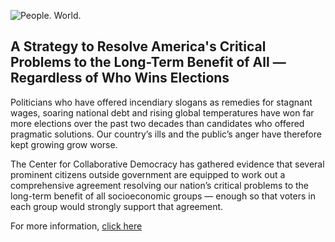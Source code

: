 ![People. World.](/files/people-world.jpg)

## A Strategy to Resolve America's Critical Problems to the Long-Term Benefit of All — Regardless of Who Wins Elections 

Politicians who have offered incendiary slogans as remedies for stagnant wages, soaring national debt and rising global temperatures have won far more elections over the past two decades than candidates who offered pragmatic solutions.  Our country’s ills and the public’s anger have therefore kept growing grow worse. 

The Center for Collaborative Democracy has gathered evidence that several prominent citizens outside government are equipped to work out a comprehensive agreement resolving our nation’s critical problems to the long-term benefit of all socioeconomic groups — enough so that voters in each group would strongly support that agreement. 

For more information, [click here][2]

[2]: http://www.GenuineRepresentation.org/res
